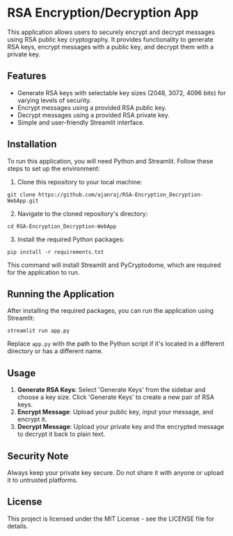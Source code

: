 
# RSA Encryption/Decryption App

This application allows users to securely encrypt and decrypt messages using RSA public key cryptography. It provides functionality to generate RSA keys, encrypt messages with a public key, and decrypt them with a private key.

## Features

- Generate RSA keys with selectable key sizes (2048, 3072, 4096 bits) for varying levels of security.
- Encrypt messages using a provided RSA public key.
- Decrypt messages using a provided RSA private key.
- Simple and user-friendly Streamlit interface.

## Installation

To run this application, you will need Python and Streamlit. Follow these steps to set up the environment:

1. Clone this repository to your local machine:

```
git clone https://github.com/ajanraj/RSA-Encryption_Decryption-WebApp.git
```

2. Navigate to the cloned repository's directory:

```
cd RSA-Encryption_Decryption-WebApp
```

3. Install the required Python packages:

```
pip install -r requirements.txt
```

This command will install Streamlit and PyCryptodome, which are required for the application to run.

## Running the Application

After installing the required packages, you can run the application using Streamlit:

```
streamlit run app.py
```

Replace `app.py` with the path to the Python script if it's located in a different directory or has a different name.

## Usage

1. **Generate RSA Keys**: Select 'Generate Keys' from the sidebar and choose a key size. Click 'Generate Keys' to create a new pair of RSA keys.
2. **Encrypt Message**: Upload your public key, input your message, and encrypt it.
3. **Decrypt Message**: Upload your private key and the encrypted message to decrypt it back to plain text.

## Security Note

Always keep your private key secure. Do not share it with anyone or upload it to untrusted platforms.

## License

This project is licensed under the MIT License - see the LICENSE file for details.
